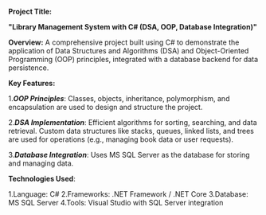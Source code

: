****Project Title:****

**"Library Management System with C# (DSA, OOP, Database Integration)"**

**Overview:**
A comprehensive project built using C# to demonstrate the application of Data Structures and Algorithms (DSA) and Object-Oriented Programming (OOP) principles, integrated with a database backend for data persistence.

**Key Features:**

1._**OOP Principles**_: Classes, objects, inheritance, polymorphism, and encapsulation are used to design and structure the project.

2._**DSA Implementation**_:
Efficient algorithms for sorting, searching, and data retrieval.
Custom data structures like stacks, queues, linked lists, and trees are used for operations (e.g., managing book data or user requests).

3.**_Database Integration_**:
Uses MS SQL Server as the database for storing and managing data.


**Technologies Used**:

1.Language: C#
2.Frameworks: .NET Framework / .NET Core
3.Database: MS SQL Server
4.Tools: Visual Studio with SQL Server integration
